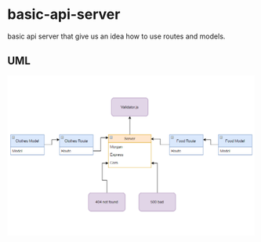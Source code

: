 # basic-api-server

basic api server that give us an idea how to use routes and models.

## UML

![uml](lab-03-uml.PNG)
